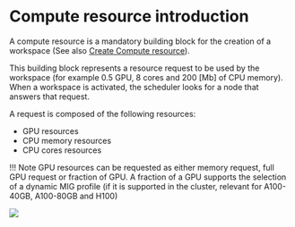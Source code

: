 
# Compute resource introduction

A compute resource is a mandatory building block for the creation of a workspace (See also [Create Compute resource](#xxx)). 

This building block represents a resource request to be used by the workspace (for example 0.5 GPU, 8 cores and 200 [Mb] of CPU memory). When a workspace is activated, the scheduler looks for a node that answers that request.
 
 A request is composed of the following resources: 

* GPU resources
* CPU memory resources
* CPU cores resources

!!! Note
    GPU resources can be requested as either memory request, full GPU request or fraction of GPU. A fraction of a GPU supports the selection of a dynamic MIG profile (if it is supported in the cluster, relevant for A100-40GB, A100-80GB and H100)


![](images/compute-form.png)

